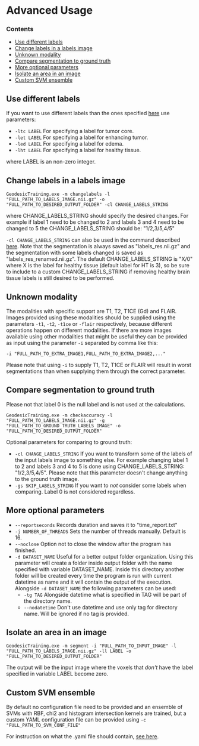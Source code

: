 # Advanced Usage

### Contents 
- [Use different labels](#use-different-labels)
- [Change labels in a labels image](#change-labels-in-a-labels-image)
- [Unknown modality](#unknown-modality)
- [Compare segmentation to ground truth](#compare-segmentation-to-ground-truth)
- [More optional parameters](#more-optional-parameters)
- [Isolate an area in an image](#isolate-an-area-in-an-image)
- [Custom SVM ensemble](#custom-svm-ensemble)

<a name="#use-different-labels"></a>
## Use different labels

If you want to use different labels than the ones specified [here](README.md#input-labels) use parameters:
* ```-ltc LABEL``` For specifying a label for tumor core.
* ```-let LABEL``` For specifying a label for enhancing tumor.
* ```-led LABEL``` For specifying a label for edema.
* ```-lht LABEL``` For specifying a label for healthy tissue. 

where LABEL is an non-zero integer.

<a name="#change-labels-in-a-labels-image"></a>
## Change labels in a labels image

```console
GeodesicTraining.exe -m changelabels -l "FULL_PATH_TO_LABELS_IMAGE.nii.gz" -o "FULL_PATH_TO_DESIRED_OUTPUT_FOLDER" -cl CHANGE_LABELS_STRING
```

where CHANGE_LABELS_STRING should specify the desired changes. For example if label 1 need to be changed to 2 and labels 3 and 4 need to be changed to 5 the CHANGE_LABELS_STRING should be: "1/2,3/5,4/5"

```-cl CHANGE_LABELS_STRING``` can also be used in the command described [here](README.md/#run). Note that the segmentation is always saved as "labels_res.nii.gz" and the segmentation with some labels changed is saved as "labels_res_renamed.nii.gz". The default CHANGE_LABELS_STRING is "X/0" where X is the label for healthy tissue (default label for HT is 3), so be sure to include to a custom CHANGE_LABELS_STRING if removing healthy brain tissue labels is still desired to be performed.

<a name="#unknown-modality"></a>
## Unknown modality

The modalities with specific support are T1, T2, T1CE (Gd) and FLAIR. Images provided using these modalities should be supplied using the parameters ```-t1```, ```-t2```, ```-t1ce``` or ```-flair``` respectively, because different operations happen on different modalities. If there are more images available using other modalities that might be useful they can be provided as input using the parameter ```-i``` separated by comma like this:

```
-i "FULL_PATH_TO_EXTRA_IMAGE1,FULL_PATH_TO_EXTRA_IMAGE2,..."
```

Please note that using ```-i``` to supply T1, T2, T1CE or FLAIR will result in worst segmentations than when supplying them through the correct parameter.

<a name="#compare-segmentation-to-ground-truth"></a>
## Compare segmentation to ground truth

Please not that label 0 is the null label and is not used at the calculations.

```console
GeodesicTraining.exe -m checkaccuracy -l "FULL_PATH_TO_LABELS_IMAGE.nii.gz" -g "FULL_PATH_TO_GROUND_TRUTH_LABELS_IMAGE" -o "FULL_PATH_TO_DESIRED_OUTPUT_FOLDER"
```

Optional parameters for comparing to ground truth:
* ```-cl CHANGE_LABELS_STRING``` If you want to transform some of the labels of the input labels image to something else. For example changing label 1 to 2 and labels 3 and 4 to 5 is done using CHANGE_LABELS_STRING: "1/2,3/5,4/5". Please note that this parameter doesn't change anything to the ground truth image.
* ```-gs SKIP_LABELS_STRING``` If you want to *not* consider some labels when comparing. Label 0 is not considered regardless.

<a name="#more-optional-parameters"></a>
## More optional parameters

* ```--reportseconds``` Records duration and saves it to "time_report.txt"
* ```-j NUMBER_OF_THREADS``` Sets the number of threads manually. Default is 16.
* ```--noclose``` Option not to close the window after the program has finished.
* ```-d DATASET_NAME``` Useful for a better output folder organization. Using this parameter will create a folder inside output folder with the name specified with variable DATASET_NAME. Inside this directory another folder will be created every time the program is run with current datetime as name and it will contain the output of the execution. Alongside ```-d DATASET_NAME``` the following parameters can be used:
  * ```-tg TAG``` Alongside datetime what is specified in TAG will be part of the directory name.
  * ```--nodatetime``` Don't use datetime and use only tag for directory name. Will be ignored if no tag is provided.

<a name="#isolate-an-area-in-an-image"></a>
## Isolate an area in an image

```console
GeodesicTraining.exe -m segment -i "FULL_PATH_TO_INPUT_IMAGE" -l "FULL_PATH_TO_LABELS_IMAGE.nii.gz" -ll LABEL -o "FULL_PATH_TO_DESIRED_OUTPUT_FOLDER"
```

The output will be the input image where the voxels that *don't* have the label specified in variable LABEL become zero.

<a name="#custom-svm-ensemble"></a>
## Custom SVM ensemble

By default no configuration file need to be provided and an ensemble of SVMs with RBF, chi2 and histogram intersection kernels are trained, but a custom YAML configuration file can be provided using ```-c "FULL_PATH_TO_SVM_CONF_FILE"```

For instruction on what the .yaml file should contain, [see here](GeodesicTrainingSegmentation/EXTRA_ADVANCED.md/#the-different-keywords-are).
